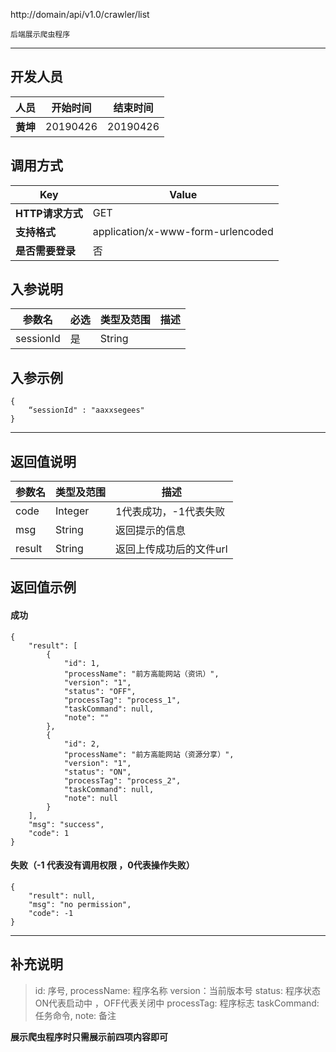 http://domain/api/v1.0/crawler/list

```
后端展示爬虫程序
```
---
## 开发人员
| 人员     | 开始时间 | 结束时间 |
| -------- | :------: | :------: |
| **黄坤** | 20190426 | 20190426 |

## 调用方式

| Key              | Value |
| ---------------- | ----- |
| **HTTP请求方式** | GET |
| **支持格式**     | application/x-www-form-urlencoded |
| **是否需要登录** | 否    |

## 入参说明



| 参数名    | 必选 | 类型及范围 | 描述   |
| --------- | ---- | ---------- | ------ |
| sessionId | 是   | String     |        |

## 入参示例
```
{
	“sessionId" : "aaxxsegees"
}
```

---

## 返回值说明
| 参数名 | 类型及范围 | 描述                    |
| ------ | ---------- | ----------------------- |
| code   | Integer    | 1代表成功，-1代表失败   |
| msg    | String     | 返回提示的信息          |
| result | String     | 返回上传成功后的文件url |

## 返回值示例

#### 成功

```
{
    "result": [
        {
            "id": 1,
            "processName": "前方高能网站（资讯）",
            "version": "1",
            "status": "OFF",
            "processTag": "process_1",
            "taskCommand": null,
            "note": ""
        },
        {
            "id": 2,
            "processName": "前方高能网站（资源分享）",
            "version": "1",
            "status": "ON",
            "processTag": "process_2",
            "taskCommand": null,
            "note": null
        }
    ],
    "msg": "success",
    "code": 1
}
```

#### 失败（-1 代表没有调用权限 ，0代表操作失败）

```
{
    "result": null,
    "msg": "no permission",
    "code": -1
}
```
---

## 补充说明
> id: 序号,
> processName: 程序名称
> version：当前版本号
> status: 程序状态 ON代表启动中 ，OFF代表关闭中
> processTag: 程序标志
> taskCommand: 任务命令,
> note: 备注

**展示爬虫程序时只需展示前四项内容即可**

